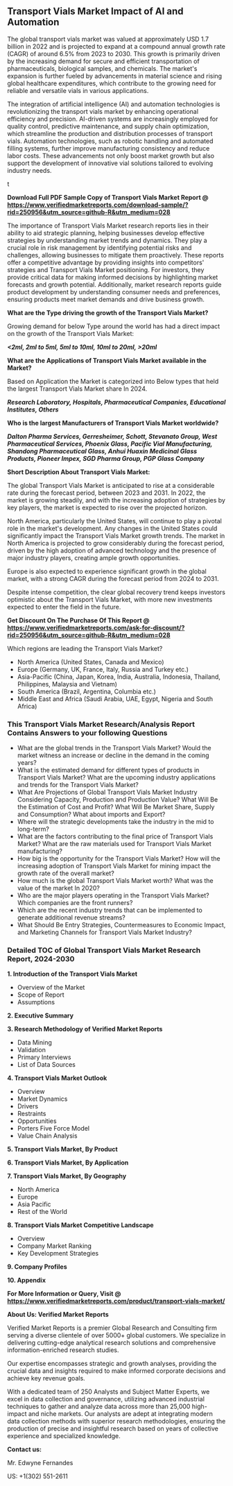 <h2>Transport Vials Market Impact of AI and Automation</h2><p>The global transport vials market was valued at approximately USD 1.7 billion in 2022 and is projected to expand at a compound annual growth rate (CAGR) of around 6.5% from 2023 to 2030. This growth is primarily driven by the increasing demand for secure and efficient transportation of pharmaceuticals, biological samples, and chemicals. The market's expansion is further fueled by advancements in material science and rising global healthcare expenditures, which contribute to the growing need for reliable and versatile vials in various applications.</p><p>The integration of artificial intelligence (AI) and automation technologies is revolutionizing the transport vials market by enhancing operational efficiency and precision. AI-driven systems are increasingly employed for quality control, predictive maintenance, and supply chain optimization, which streamline the production and distribution processes of transport vials. Automation technologies, such as robotic handling and automated filling systems, further improve manufacturing consistency and reduce labor costs. These advancements not only boost market growth but also support the development of innovative vial solutions tailored to evolving industry needs.</p>t</p><p id="" class=""><strong>Download Full PDF Sample Copy of Transport Vials Market Report @ <a href="https://www.verifiedmarketreports.com/download-sample/?rid=250956&utm_source=github-R&utm_medium=028" target="_blank">https://www.verifiedmarketreports.com/download-sample/?rid=250956&utm_source=github-R&utm_medium=028</a></strong></p><p>The importance of&nbsp;Transport Vials Market research reports lies in their ability to aid strategic planning, helping businesses develop effective strategies by understanding market trends and dynamics. They play a crucial role in risk management by identifying potential risks and challenges, allowing businesses to mitigate them proactively. These reports offer a competitive advantage by providing insights into competitors' strategies and Transport Vials Market positioning. For investors, they provide critical data for making informed decisions by highlighting market forecasts and growth potential. Additionally, market research reports guide product development by understanding consumer needs and preferences, ensuring products meet market demands and drive business growth.</p><p><strong>What are the&nbsp;Type driving the growth of the Transport Vials Market?</strong></p><p id="" class="">Growing demand for below Type around the world has had a direct impact on the growth of the Transport Vials Market:</p><em><strong><2ml, 2ml to 5ml, 5ml to 10ml, 10ml to 20ml, >20ml</strong></em></p><strong>What are the&nbsp;Applications&nbsp;of Transport Vials Market available in the Market?</strong></p><p id="" class="">Based on Application the Market is categorized into Below types that held the largest Transport Vials Market share In 2024.</p><em><strong>Research Laboratory, Hospitals, Pharmaceutical Companies, Educational Institutes, Others</strong></em></p><strong>Who is the largest Manufacturers of Transport Vials Market worldwide?</strong></p><p><em><strong>Dalton Pharma Services, Gerresheimer, Schott, Stevanato Group, West Pharmaceutical Services, Phoenix Glass, Pacific Vial Manufacturing, Shandong Pharmaceutical Glass, Anhui Huaxin Medicinal Glass Products, Pioneer Impex, SGD Pharma Group, PGP Glass Company</strong></em></p><p id="" class=""><strong>Short Description About Transport Vials Market:</strong></p><p>The global Transport Vials Market is anticipated to rise at a considerable rate during the forecast period, between 2023 and 2031. In 2022, the market is growing steadily, and with the increasing adoption of strategies by key players, the market is expected to rise over the projected horizon.</p><p>North America, particularly the United States, will continue to play a pivotal role in the market's development. Any changes in the United States could significantly impact the Transport Vials Market growth trends. The market in North America is projected to grow considerably during the forecast period, driven by the high adoption of advanced technology and the presence of major industry players, creating ample growth opportunities.</p><p>Europe is also expected to experience significant growth in the global market, with a strong CAGR during the forecast period from 2024 to 2031.</p><p>Despite intense competition, the clear global recovery trend keeps investors optimistic about the Transport Vials Market, with more new investments expected to enter the field in the future.</p><p id="" class=""><strong>Get Discount On The Purchase Of This Report @ <a href="https://www.verifiedmarketreports.com/ask-for-discount/?rid=250956&utm_source=github-R&utm_medium=028" target="_blank">https://www.verifiedmarketreports.com/ask-for-discount/?rid=250956&utm_source=github-R&utm_medium=028</a></strong></p>Which regions are leading the Transport Vials Market?</p><ul><li>North America (United States, Canada and Mexico)</li><li>Europe (Germany, UK, France, Italy, Russia and Turkey etc.)</li><li>Asia-Pacific (China, Japan, Korea, India, Australia, Indonesia, Thailand, Philippines, Malaysia and Vietnam)</li><li>South America (Brazil, Argentina, Columbia etc.)</li><li>Middle East and Africa (Saudi Arabia, UAE, Egypt, Nigeria and South Africa)</li></ul><h3 id="" class="">This Transport Vials Market Research/Analysis Report Contains Answers to your following Questions</h3><ul><li>What are the global trends in the Transport Vials Market? Would the market witness an increase or decline in the demand in the coming years?</li><li>What is the estimated demand for different types of products in Transport Vials Market? What are the upcoming industry applications and trends for the Transport Vials Market?</li><li>What Are Projections of Global Transport Vials Market Industry Considering Capacity, Production and Production Value? What Will Be the Estimation of Cost and Profit? What Will Be Market Share, Supply and Consumption? What about imports and Export?</li><li>Where will the strategic developments take the industry in the mid to long-term?</li><li>What are the factors contributing to the final price of Transport Vials Market? What are the raw materials used for Transport Vials Market manufacturing?</li><li>How big is the opportunity for the Transport Vials Market? How will the increasing adoption of Transport Vials Market for mining impact the growth rate of the overall market?</li><li>How much is the global Transport Vials Market worth? What was the value of the market In 2020?</li><li>Who are the major players operating in the Transport Vials Market? Which companies are the front runners?</li><li>Which are the recent industry trends that can be implemented to generate additional revenue streams?</li><li>What Should Be Entry Strategies, Countermeasures to Economic Impact, and Marketing Channels for Transport Vials Market Industry?</li></ul><h3 id="" class="">Detailed TOC of Global Transport Vials Market Research Report, 2024-2030</h3><p id="" class=""><strong>1. Introduction of the Transport Vials Market</strong></p><ul><li>Overview of the Market</li><li>Scope of Report</li><li>Assumptions</li></ul><p id="" class=""><strong>2. Executive Summary</strong></p><p id="" class=""><strong>3. Research Methodology of Verified Market Reports</strong></p><ul><li>Data Mining</li><li>Validation</li><li>Primary Interviews</li><li>List of Data Sources</li></ul><p id="" class=""><strong>4. Transport Vials Market Outlook</strong></p><ul><li>Overview</li><li>Market Dynamics</li><li>Drivers</li><li>Restraints</li><li>Opportunities</li><li>Porters Five Force Model</li><li>Value Chain Analysis</li></ul><p id="" class=""><strong>5. Transport Vials Market, By Product</strong></p><p id="" class=""><strong>6. Transport Vials Market, By Application</strong></p><p id="" class=""><strong>7. Transport Vials Market, By Geography</strong></p><ul><li>North America</li><li>Europe</li><li>Asia Pacific</li><li>Rest of the World</li></ul><p id="" class=""><strong>8. Transport Vials Market Competitive Landscape</strong></p><ul><li>Overview</li><li>Company Market Ranking</li><li>Key Development Strategies</li></ul><p id="" class=""><strong>9. Company Profiles</strong></p><p id="" class=""><strong>10. Appendix</strong></p><p id="" class=""><strong>For More Information or Query, Visit @ <a href="https://www.verifiedmarketreports.com/product/transport-vials-market/" target="_blank">https://www.verifiedmarketreports.com/product/transport-vials-market/</a></strong></p><p id="" class=""><strong>About Us: Verified Market Reports</strong></p><p id="" class="">Verified Market Reports is a premier Global Research and Consulting firm serving a diverse clientele of over 5000+ global customers. We specialize in delivering cutting-edge analytical research solutions and comprehensive information-enriched research studies.</p><p id="" class="">Our expertise encompasses strategic and growth analyses, providing the crucial data and insights required to make informed corporate decisions and achieve key revenue goals.</p><p id="" class="">With a dedicated team of 250 Analysts and Subject Matter Experts, we excel in data collection and governance, utilizing advanced industrial techniques to gather and analyze data across more than 25,000 high-impact and niche markets. Our analysts are adept at integrating modern data collection methods with superior research methodologies, ensuring the production of precise and insightful research based on years of collective experience and specialized knowledge.</p><p id="" class=""><strong>Contact us:</strong></p><p id="" class="">Mr. Edwyne Fernandes</p><p id="" class="">US: +1(302) 551-2611</p>